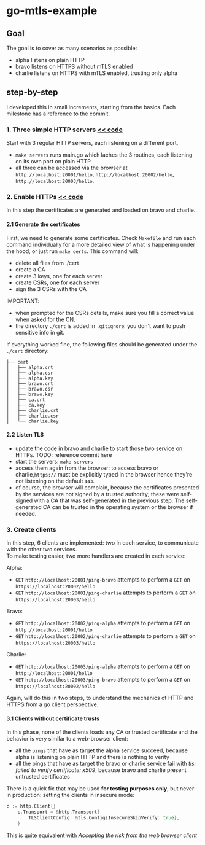 # go-mtls-example

## Goal

The goal is to cover as many scenarios as possible:

- alpha listens on plain HTTP
- bravo listens on HTTPS without mTLS enabled
- charlie listens on HTTPS with mTLS enabled, trusting only alpha

## step-by-step

I developed this in small increments, starting from the basics. Each milestone has a reference to the commit.


### 1. Three simple HTTP servers [<< code](https://github.com/claudiumocanu/go-mtls-example/tree/1bb67398da6227241ea0b472b5cbc7ff2398f931)

Start with 3 regular HTTP servers, each listening on a different port.

- `make servers` runs main.go which laches the 3 routines, each listening on its own port on plain HTTP
- all three can be accessed via the browser at `http://localhost:20001/hello`, `http://localhost:20002/hello`, `http://localhost:20003/hello`.


### 2. Enable HTTPs [<< code](https://github.com/claudiumocanu/go-mtls-example/tree/ba97eb038e979b7409b1b9a9652e04f621d79482)  

In this step the certificates are generated and loaded on bravo and charlie.

#### 2.1 Generate the certificates
First, we need to generate some certificates.
Check `Makefile` and run each command individually for a more detailed view of what is happening under the hood, or just run `make certs`. This command will:
- delete all files from ./cert
- create a CA
- create 3 keys, one for each server
- create CSRs, one for each server
- sign the 3 CSRs with the CA

IMPORTANT: 
- when prompted for the CSRs details, make sure you fill a correct value when asked for the CN.
- the directory `./cert` is added in `.gitignore`: you don't want to push sensitive info in git. 

If everything worked fine, the following files should be generated under the `./cert` directory:

```
├── cert
│   ├── alpha.crt
│   ├── alpha.csr
│   ├── alpha.key
│   ├── bravo.crt
│   ├── bravo.csr
│   ├── bravo.key
│   ├── ca.crt
│   ├── ca.key
│   ├── charlie.crt
│   ├── charlie.csr
│   └── charlie.key
```

#### 2.2 Listen TLS

- update the code in bravo and charlie to start those two service on HTTPs. TODO: reference commit here
- start the servers: `make servers`
- access them again from the browser: to access bravo or charlie,`https://` must be explicitly typed in the browser hence they're not listening on the default `443`.
- of course, the browser will complain, because the certificates presented by the services are not signed by a trusted authority; these were self-signed with a CA that was self-generated in the previous step. The self-generated CA can be trusted in the operating system or the browser if needed.


### 3. Create clients

In this step, 6 clients are implemented: two in each service, to communicate with the other two services.  
To make testing easier, two more handlers are created in each service:

Alpha:
- `GET` `http://localhost:20001/ping-bravo` attempts to perform a `GET` on `https://localhost:20002/hello`
- `GET` `http://localhost:20001/ping-charlie` attempts to perform a `GET` on `https://localhost:20003/hello`

Bravo:
- `GET` `http://localhost:20002/ping-alpha` attempts to perform a `GET` on `http://localhost:20001/hello`
- `GET` `http://localhost:20002/ping-charlie` attempts to perform a `GET` on `https://localhost:20003/hello`

Charlie:
- `GET` `http://localhost:20003/ping-alpha` attempts to perform a `GET` on `http://localhost:20001/hello`
- `GET` `http://localhost:20003/ping-bravo` attempts to perform a `GET` on `https://localhost:20002/hello`

Again, will do this in two steps, to understand the mechanics of HTTP and HTTPS from a go client perspective.

#### 3.1 Clients without certificate trusts

In this phase, none of the clients loads any CA or trusted certificate and the behavior is very similar to a web-browser client:
- all the `pings` that have as target the alpha service succeed, because alpha is listening on plain HTTP and there is nothing to verity
- all the pings that have as target the bravo or charlie service fail with _tls: failed to verify certificate: x509_, because bravo and charlie present untrusted certificates

There is a quick fix that may be used **for testing purposes only**, but never in production: setting the clients in insecure mode:

```go
c := http.Client{}
	c.Transport = &http.Transport{
		TLSClientConfig: &tls.Config{InsecureSkipVerify: true},
	}
```
This is quite equivalent with _Accepting the risk from the web browser client_

